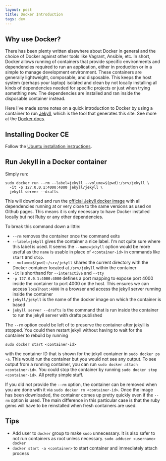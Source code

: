 ```yaml
---
layout: post
title: Docker Introduction
tags: dev
---
```


## Why use Docker?

There has been plenty written elsewhere about Docker in general and the choice
of Docker against other tools like Vagrant, Ansible, etc. In short, Docker
allows running of containers that provide specific environments and
dependencies required to run an application, either in production or in a simple
to manage development environment. These containers are generally lightweight,
composable, and disposable. This keeps the host system (perhaps your laptop)
isolated and clean by not locally installing all kinds of dependencies needed
for specific projects or just when trying something new. The dependencies are
installed and ran inside the disposable container instead.

Here I've made some notes on a quick introduction to Docker by using a container
to run [Jekyll][jekyll-docs], which is the tool that generates this site. See more at the
[Docker docs][docker-docs].

## Installing Docker CE

Follow the [Ubuntu installation instructions][docker-ubuntu].

## Run Jekyll in a Docker container

Simply run:

```
sudo docker run --rm --label=jekyll --volume=$(pwd):/srv/jekyll \
  -it -p 127.0.0.1:4000:4000 jekyll/jekyll \
  jekyll server --drafts
```

This will download and run the [official Jekyll docker image][docker-jekyll]
with all dependencies running at or very close to the same versions as used on
Github pages. This means it is only necessary to have Docker installed locally
but not Ruby or any other dependencies.

To break this command down a little:

- `--rm` removes the container once the command exits
- `--label=jekyll` gives the container a nice label. I'm not quite sure
  where this label is used. It seems the `--name=jekyll` option would be more
  useful as the `name` is usable in place of `<container-id>` in commands like
  `start` and `stop`.
- `--volume=$(pwd):/srv/jekyll` shares the current directory with the Docker
  container located at `/srv/jekyll` within the container
- `-it` is shorthand for `--interactive` and `--tty`
- `-p 127.0.0.1:4000:4000` defines a port mapping to expose port 4000 inside the
  container to port 4000 on the host. This ensures we can access
  `localhost:4000` in a browser and access the jekyll server running inside the container
- `jekyll/jekyll` is the name of the docker image on which the container is based
- `jekyll server --drafts` is the command that is run inside the container to
  run the jekyll server with drafts published

The `--rm` option could be left of to preserve the container after jekyll is
stopped. You could then restart jekyll without having to wait for the container
to rebuild by running

```
sudo docker start <container-id>
```

with the container ID that is shown for the jekyll container in `sudo docker ps
-a`. This would run the container but you would not see any output. To see
output from a running container, you can run `sudo docker attach <container-id>`.
You could stop the container by running `sudo docker stop <container-id>`. All
pretty simple stuff.

If you did not provide the `--rm` option, the container can be removed when you
are done with it via `sudo docker rm <container-id>`. Once the image has been
downloaded, the container comes up pretty quickly even if the `--rm` option is
used. The main difference in this particular case is that the ruby gems will
have to be reinstalled when fresh containers are used.

## Tips

- Add user to `docker` group to make `sudo` unnecessary. It is also safer to not
run containers as root unless necessary.
  `sudo adduser <username> docker`
- `docker start -a <container>` to start container and immediately attach
  process

[docker-docs]: https://docs.docker.com/engine/getstarted/#flavors-of-docker
[jekyll-docs]: http://jekyllrb.com
[docker-jekyll]: https://hub.docker.com/r/jekyll/jekyll/
[docker-ubuntu]: https://store.docker.com/editions/community/docker-ce-server-ubuntu?tab=description
